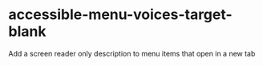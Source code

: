 # accessible-menu-voices-target-blank
Add a screen reader only description to menu items that open in a new tab
